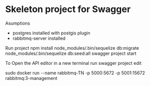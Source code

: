 # Skeleton project for Swagger
Asumptions
- postgres installed with postgis plugin
- rabbitmq-server installed

Run project
npm install 
node_modules/.bin/sequelize db:migrate
node_modules/.bin/sequelize db:seed:all
swagger project start

To Open the API editor in a new terminal run
swagger project edit

sudo docker run --name rabbitmq-TN -p 5000:5672 -p 5001:15672 rabbitmq:3-management